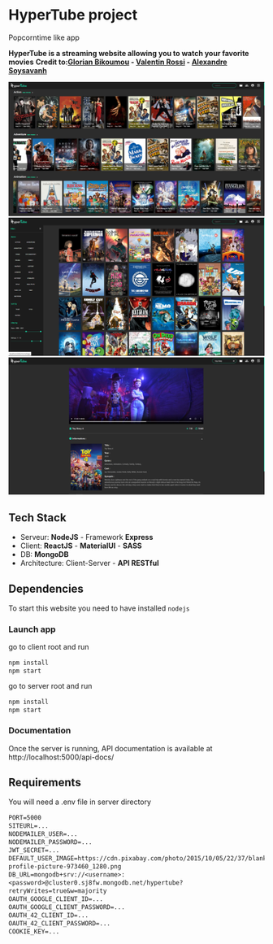 # HyperTube project

Popcorntime like app

**HyperTube is a streaming website allowing you to watch your favorite movies**
**Credit to:[Glorian Bikoumou](https://github.com/GlorianB) - [Valentin Rossi](https://github.com/Valar207) - [Alexandre Soysavanh](https://github.com/alexsoysavanh)**

![alt text](client/public/img/git_img/homepage.PNG)
![alt text](client/public/img/git_img/listMovies.PNG)
![alt text](client/public/img/git_img/movie.PNG)

## Tech Stack

- Serveur: **NodeJS** - Framework **Express**
- Client: **ReactJS** - **MaterialUI** - **SASS**
- DB: **MongoDB**
- Architecture: Client-Server - **API RESTful**

## Dependencies

To start this website you need to have installed `nodejs`

### Launch app

go to client root and run

```shell
npm install
npm start
```

go to server root and run

```shell
npm install
npm start
```

### Documentation

Once the server is running, API documentation is available at http://localhost:5000/api-docs/

## Requirements

You will need a .env file in server directory

```
PORT=5000
SITEURL=...
NODEMAILER_USER=...
NODEMAILER_PASSWORD=...
JWT_SECRET=...
DEFAULT_USER_IMAGE=https://cdn.pixabay.com/photo/2015/10/05/22/37/blank-profile-picture-973460_1280.png
DB_URL=mongodb+srv://<username>:<password>@cluster0.sj8fw.mongodb.net/hypertube?retryWrites=true&w=majority
OAUTH_GOOGLE_CLIENT_ID=...
OAUTH_GOOGLE_CLIENT_PASSWORD=...
OAUTH_42_CLIENT_ID=...
OAUTH_42_CLIENT_PASSWORD=...
COOKIE_KEY=...
```
